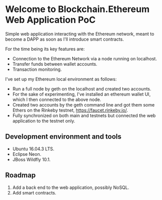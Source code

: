 # Welcome to Blockchain.Ethereum Web Application PoC
Simple web application interacting with the Ethereum network, meant to become a DAPP as soon as I'll introduce smart contracts.

For the time being its key features are:
  - Connection to the Ethereum Network via a node running on localhost.
  - Transfer funds between wallet accounts.
  - Transaction monitoring.

I've set up my Ethereum local environment as follows:
  - Run a full node by geth on the localhost and created two accounts.
  - For the sake of experimenting, I've installed an ethereum wallet UI, which I then connected to the above node.
  - Created two accounts by the geth command line and got them some Ethers on the Rinkeby testnet, https://faucet.rinkeby.io/. 
  - Fully synchronized on both main and testnets but connected the web application to the testnet only.
  
## Development environment and tools
- Ubuntu 16.04.3 LTS.
- Eclipse Neon.
- JBoss Wildfly 10.1.

## Roadmap

1. Add a back end to the web application, possibly NoSQL.
2. Add smart contracts.
